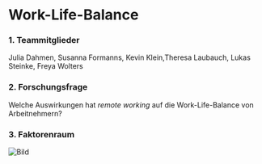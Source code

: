 Work-Life-Balance  
================  
  
### 1. Teammitglieder 

Julia Dahmen, Susanna Formanns, Kevin Klein,Theresa Laubauch, Lukas Steinke, Freya Wolters

### 2. Forschungsfrage 

Welche Auswirkungen hat _remote working_ auf die Work-Life-Balance von Arbeitnehmern?

### 3. Faktorenraum


![Bild](https://i.ibb.co/PFgkDWB/test.png)